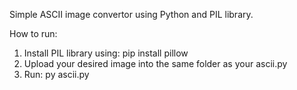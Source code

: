 Simple ASCII image convertor using Python and PIL library.

How to run:
1) Install PIL library using: pip install pillow
2) Upload your desired image into the same folder as your ascii.py
3) Run: py ascii.py